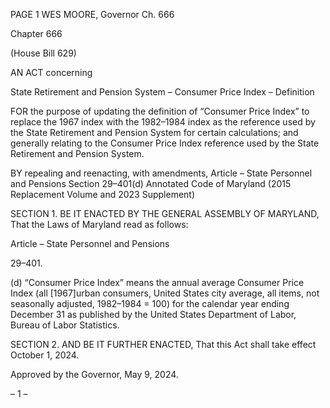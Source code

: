 PAGE 1
WES MOORE, Governor Ch. 666

Chapter 666

(House Bill 629)

AN ACT concerning

State Retirement and Pension System – Consumer Price Index – Definition

FOR the purpose of updating the definition of “Consumer Price Index” to replace the 1967
index with the 1982–1984 index as the reference used by the State Retirement and
Pension System for certain calculations; and generally relating to the Consumer
Price Index reference used by the State Retirement and Pension System.

BY repealing and reenacting, with amendments,
Article – State Personnel and Pensions
Section 29–401(d)
Annotated Code of Maryland
(2015 Replacement Volume and 2023 Supplement)

SECTION 1. BE IT ENACTED BY THE GENERAL ASSEMBLY OF MARYLAND,
That the Laws of Maryland read as follows:

Article – State Personnel and Pensions

29–401.

(d) “Consumer Price Index” means the annual average Consumer Price Index (all
[1967]urban consumers, United States city average, all items, not seasonally adjusted,
1982–1984 = 100) for the calendar year ending December 31 as published by the United
States Department of Labor, Bureau of Labor Statistics.

SECTION 2. AND BE IT FURTHER ENACTED, That this Act shall take effect
October 1, 2024.

Approved by the Governor, May 9, 2024.

– 1 –